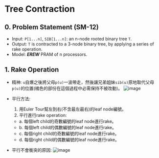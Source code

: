 # Tree Contraction

## 0. Problem Statement (SM-12)
- Input: `P[1...n]`, `SIB[1...n]`: an n-node rooted binary tree `T`.
- Output: `T` is contracted to a 3-node binary tree, by applying a series of rake operation.
- Model: ***EREW*** PRAM of n processors.

## 1. Rake Operation
- 精神: `u`自爆之後將父母`p(u)`一波帶走，然後讓兄弟姐妹`sib(u)`原地取代父母`p(u)`的位置(橘色的部份在這個過程中必需保持不被改動)。
  ![image](https://github.com/user-attachments/assets/8c5863bd-b19a-4492-be09-b5f5ceea5f3d)

- 平行方法:
  1. 用Euler Tour幫左到右(不含最左最右)的leaf node編號。
  2. 平行進行rake operation:
    - a. 每個left child的奇數編號的leaf node進行rake。
    - b. 每個left child的偶數編號的leaf node進行rake。
    - c. 每個right child的奇數編號的leaf node進行rake。
    - d. 每個right child的偶數編號的leaf node進行rake。
- 平行不會衡突的原因:
![image](https://github.com/user-attachments/assets/1a34690e-ca94-4713-9486-20e836a6625b)


